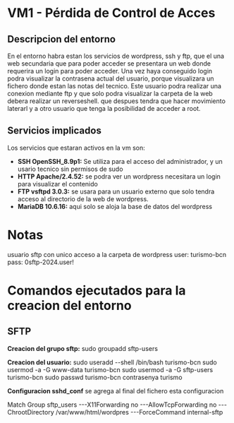 
# VM1 - Pérdida de Control de Acces

## Descripcion del entorno
En el entorno habra estan los servicios de wordpress, ssh y ftp, que el una web secundaria que para poder acceder se presentara un web donde requerira un login para poder acceder. Una vez haya conseguido login podra visualizar la contrasena actual del usuario,  porque visualizara un fichero donde estan las notas del tecnico. Este usuario podra realizar una conexion mediante ftp y que solo podra visualizar la carpeta de la web debera realizar un reverseshell. que despues tendra que hacer movimiento laterarl y a otro usuario que tenga la posibilidad de acceder a root.

## Servicios implicados

Los servicios que estaran activos en la vm son:
 - **SSH OpenSSH_8.9p1:**  Se utiliza para el acceso del administrador, y un usario tecnico sin permisos de sudo
 - **HTTP Apache/2.4.52:** se podra ver un wordpress necesitara un login para visualizar el contenido
 - **FTP vsftpd 3.0.3:** se usara para un usuario externo que solo tendra acceso al directorio de la web de wordpress.
 - **MariaDB 10.6.16:** aqui solo se aloja la base de datos del wordpress



# Notas
usuario sftp con unico acceso a la carpeta de wordpress 
user: turismo-bcn
pass: 0sftp-2024.user!



# Comandos ejecutados para la creacion del entorno

## SFTP
**Creacion del grupo sftp:**
sudo groupadd sftp-users

**Creacion del usuario:**
sudo useradd --shell /bin/bash turismo-bcn
sudo usermod -a -G www-data turismo-bcn
sudo usermod -a -G sftp-users turismo-bcn
sudo passwd turismo-bcn
contrasenya turismo

**Configuracion sshd_conf**
se agrega al final del fichero esta configuracion

Match Group sftp_users
  ---X11Forwarding no
  ---AllowTcpForwarding no
  ---ChrootDirectory /var/www/html/wordpres
  ---ForceCommand internal-sftp
